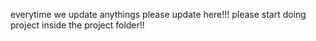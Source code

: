 everytime we update anythings please update here!!!
please start doing project inside the project folder!! 